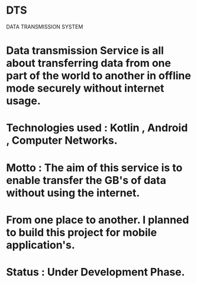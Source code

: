 # DTS
DATA TRANSMISSION SYSTEM
# Data transmission Service is all about transferring data from one part of the world to another in offline mode securely without internet usage.
# Technologies used : Kotlin , Android , Computer Networks.
# Motto : The aim of this service is to enable transfer the GB's of data without using the internet.
# From one place to another. I planned to build this project for mobile application's.
# Status : Under Development Phase.
